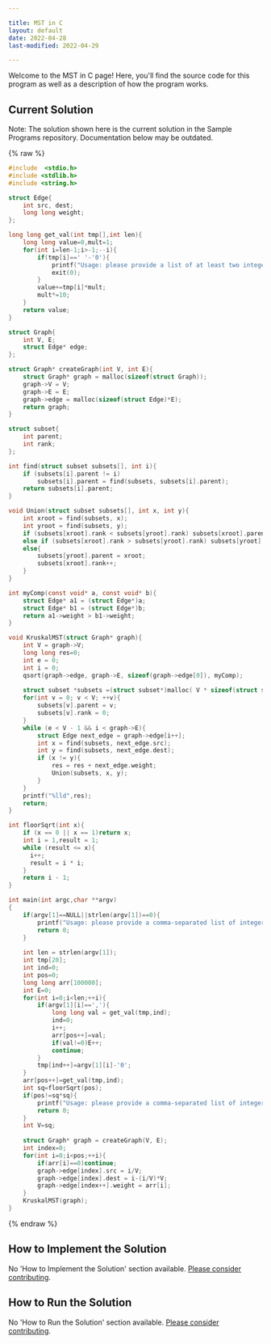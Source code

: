 ```yaml
---

title: MST in C
layout: default
date: 2022-04-28
last-modified: 2022-04-29

---
```


Welcome to the MST in C page! Here, you'll find the source code for this program as well as a description of how the program works.

## Current Solution

Note: The solution shown here is the current solution in the Sample Programs repository. Documentation below may be outdated.

{% raw %}

```C
#include  <stdio.h>
#include <stdlib.h>
#include <string.h>

struct Edge{ 
	int src, dest;
    long long weight; 
}; 

long long get_val(int tmp[],int len){
    long long value=0,mult=1;
    for(int i=len-1;i>-1;--i){
        if(tmp[i]==' '-'0'){
            printf("Usage: please provide a list of at least two integers to sort in the format \"1, 2, 3, 4, 5\"\n");
            exit(0);
        }
        value+=tmp[i]*mult;
        mult*=10;
    }
    return value;
}

struct Graph{ 
	int V, E; 
	struct Edge* edge; 
}; 

struct Graph* createGraph(int V, int E){ 
	struct Graph* graph = malloc(sizeof(struct Graph)); 
	graph->V = V; 
	graph->E = E; 
	graph->edge = malloc(sizeof(struct Edge)*E); 
	return graph; 
} 

struct subset{ 
	int parent; 
	int rank; 
}; 

int find(struct subset subsets[], int i){ 
	if (subsets[i].parent != i) 
		subsets[i].parent = find(subsets, subsets[i].parent); 
	return subsets[i].parent; 
} 

void Union(struct subset subsets[], int x, int y){ 
	int xroot = find(subsets, x); 
	int yroot = find(subsets, y); 
	if (subsets[xroot].rank < subsets[yroot].rank) subsets[xroot].parent = yroot; 
	else if (subsets[xroot].rank > subsets[yroot].rank) subsets[yroot].parent = xroot; 
	else{ 
		subsets[yroot].parent = xroot; 
		subsets[xroot].rank++; 
	} 
} 

int myComp(const void* a, const void* b){ 
	struct Edge* a1 = (struct Edge*)a; 
	struct Edge* b1 = (struct Edge*)b; 
	return a1->weight > b1->weight; 
} 

void KruskalMST(struct Graph* graph){ 
	int V = graph->V; 
    long long res=0;
	int e = 0; 
	int i = 0;  
	qsort(graph->edge, graph->E, sizeof(graph->edge[0]), myComp); 
    
	struct subset *subsets =(struct subset*)malloc( V * sizeof(struct subset) ); 
	for(int v = 0; v < V; ++v){ 
		subsets[v].parent = v; 
		subsets[v].rank = 0; 
	} 
	while (e < V - 1 && i < graph->E){ 
		struct Edge next_edge = graph->edge[i++]; 
		int x = find(subsets, next_edge.src); 
		int y = find(subsets, next_edge.dest); 
		if (x != y){ 
			res = res + next_edge.weight; 
			Union(subsets, x, y); 
		} 
	} 
	printf("%lld",res); 
	return; 
} 

int floorSqrt(int x){ 
    if (x == 0 || x == 1)return x; 
    int i = 1,result = 1; 
    while (result <= x){ 
      i++; 
      result = i * i; 
    } 
    return i - 1; 
}

int main(int argc,char **argv)
{
    if(argv[1]==NULL||strlen(argv[1])==0){
        printf("Usage: please provide a comma-separated list of integers");
        return 0;
    }
    
    int len = strlen(argv[1]);
    int tmp[20];
    int ind=0;
    int pos=0;
    long long arr[100000];
    int E=0;
    for(int i=0;i<len;++i){
        if(argv[1][i]==','){
            long long val = get_val(tmp,ind);
            ind=0;
            i++;
            arr[pos++]=val;
            if(val!=0)E++;
            continue;
        }
        tmp[ind++]=argv[1][i]-'0';
    }
    arr[pos++]=get_val(tmp,ind);
    int sq=floorSqrt(pos);
    if(pos!=sq*sq){
        printf("Usage: please provide a comma-separated list of integers");
        return 0;
    }
    int V=sq;
    
    struct Graph* graph = createGraph(V, E);
    int index=0;
    for(int i=0;i<pos;++i){
        if(arr[i]==0)continue;
        graph->edge[index].src = i/V; 
        graph->edge[index].dest = i-(i/V)*V; 
        graph->edge[index++].weight = arr[i];
    }
    KruskalMST(graph);
}

```

{% endraw %}

## How to Implement the Solution

No 'How to Implement the Solution' section available. [Please consider contributing](https://github.com/TheRenegadeCoder/sample-programs-website).

## How to Run the Solution

No 'How to Run the Solution' section available. [Please consider contributing](https://github.com/TheRenegadeCoder/sample-programs-website).